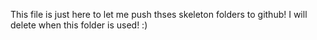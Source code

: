 This file is just here to let me push thses skeleton folders to github! I will delete when this folder is used! :)